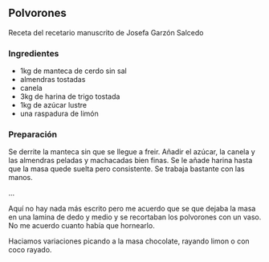 ## Polvorones

Receta del recetario manuscrito de Josefa Garzón Salcedo

### Ingredientes

- 1kg de manteca de cerdo sin sal
- almendras tostadas
- canela
- 3kg de harina de trigo tostada
- 1kg de azúcar lustre
- una raspadura de limón

### Preparación

Se derrite la manteca sin que se llegue a freir.
Añadir el azúcar, la canela y las almendras peladas y machacadas bien finas.
Se le añade harina hasta que la masa quede suelta pero consistente.
Se trabaja bastante con las manos.

...

Aquí no hay nada más escrito pero me acuerdo que se que dejaba la masa
en una lamina de dedo y medio y se recortaban los polvorones con un vaso.
No me acuerdo cuanto había que hornearlo.

Haciamos variaciones picando a la masa chocolate, rayando limon o con coco rayado.


